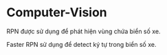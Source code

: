 # Computer-Vision

RPN được sử dụng để phát hiện vùng chứa biển số xe.

Faster RPN sử dụng để detect ký tự trong biển số xe.
